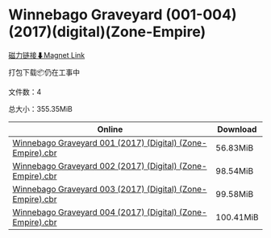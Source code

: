 # Winnebago Graveyard (001-004)(2017)(digital)(Zone-Empire)

[磁力链接⬇Magnet Link](magnet:?xt=urn:btih:e57314ac00ca5c430bcc3fa42e2b39513867cb16&dn=Winnebago%20Graveyard%20%28001-004%29%282017%29%28digital%29%28Zone-Empire%29)

打包下载📦仍在工事中

文件数：4

总大小：355.35MiB

Online | Download
--- | ---
[Winnebago Graveyard 001 (2017) (Digital) (Zone-Empire).cbr](https://github.com/alicewish/markdown/blob/master/comic/Winnebago-Graveyard-001-2017-Digital-Zone-Empire-cbr.md) | 56.83MiB
[Winnebago Graveyard 002 (2017) (Digital) (Zone-Empire).cbr](https://github.com/alicewish/markdown/blob/master/comic/Winnebago-Graveyard-002-2017-Digital-Zone-Empire-cbr.md) | 98.54MiB
[Winnebago Graveyard 003 (2017) (Digital) (Zone-Empire).cbr](https://github.com/alicewish/markdown/blob/master/comic/Winnebago-Graveyard-003-2017-Digital-Zone-Empire-cbr.md) | 99.58MiB
[Winnebago Graveyard 004 (2017) (Digital) (Zone-Empire).cbr](https://github.com/alicewish/markdown/blob/master/comic/Winnebago-Graveyard-004-2017-Digital-Zone-Empire-cbr.md) | 100.41MiB